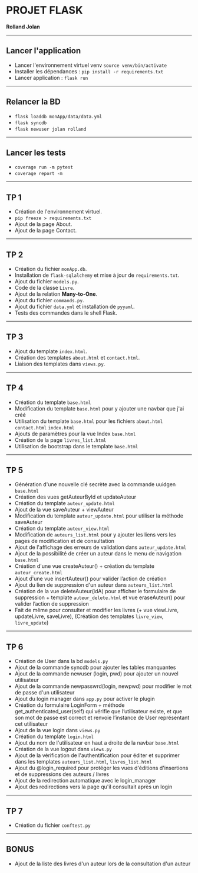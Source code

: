 # PROJET FLASK

**Rolland Jolan**

---

## Lancer l'application

* Lancer l'environnement virtuel venv `source venv/bin/activate`
* Installer les dépendances : `pip install -r requirements.txt`
* Lancer application : `flask run`

---

## Relancer la BD

* `flask loaddb monApp/data/data.yml`
* `flask syncdb`
* `flask newuser jolan rolland`

---

## Lancer les tests

* `coverage run -m pytest`
* `coverage report -m`

---
## TP 1 

* Création de l'environnement virtuel.
* `pip freeze > requirements.txt`
* Ajout de la page About.
* Ajout de la page Contact.

---

## TP 2 

* Création du fichier `monApp.db`.
* Installation de `flask-sqlalchemy` et mise à jour de `requirements.txt`.
* Ajout du fichier `models.py`.
* Code de la classe `Livre`.
* Ajout de la relation **Many-to-One**.
* Ajout du fichier `commands.py`.
* Ajout du fichier `data.yml` et installation de `pyyaml`.
* Tests des commandes dans le shell Flask.

---

## TP 3 

* Ajout du template `index.html`.
* Création des templates `about.html` et `contact.html`.
* Liaison des templates dans `views.py`.

---

## TP 4

* Création du template `base.html`
* Modification du template `base.html` pour y ajouter une navbar que j'ai créé
* Utilisation du template `base.html` pour les fichiers `about.html` `contact.html` `index.html`
* Ajouts de paramètres pour la vue Index `base.html` 
* Création de la page `livres_list.html`
* Utilisation de bootstrap dans le template `base.html`

---

## TP 5

* Génération d'une nouvelle clé secrète avec la commande uuidgen `base.html`
* Création des vues getAuteurById et updateAuteur
* Création du template `auteur_update.html`
* Ajout de la vue saveAuteur + viewAuteur
* Modification du template `auteur_update.html` pour utiliser la méthode saveAuteur
* Création du template `auteur_view.html`
* Modification de `auteurs_list.html` pour y ajouter les liens vers les pages de modification et de consultation
* Ajout de l'affichage des erreurs de validation dans `auteur_update.html`
* Ajout de la possibilité de créer un auteur dans le menu de navigation `base.html`
* Création d'une vue createAuteur() + création du template `auteur_create.html`
* Ajout d'une vue insertAuteur() pour valider l’action de création
* Ajout du lien de suppression d'un auteur dans `auteurs_list.html`
* Création de la vue deleteAuteur(idA) pour afficher le formulaire de suppression + template `auteur_delete.html` et vue eraseAuteur() pour valider l’action de suppression
* Fait de même pour consulter et modifier les livres (+ vue viewLivre, updateLivre, saveLivre), (Créatiion des templates `livre_view`, `livre_update`)

---

## TP 6

* Création de User dans la bd `models.py`
* Ajout de la commande syncdb pour ajouter les tables manquantes
* Ajout de la commande newuser (login, pwd) pour ajouter un nouvel utilisateur
* Ajout de la commande newpasswrd(login, newpwd) pour modifier le mot de passe d'un utilisateur
* Ajout du login manager dans `app.py` pour activer le plugin
* Création du formulaire LoginForm + méthode get_authenticated_user(self) qui vérifie que l’utilisateur existe, et que son mot de
passe est correct et renvoie l’instance de User représentant cet utilisateur
* Ajout de la vue login dans `views.py`
* Création du template `login.html`
* Ajout du nom de l'utilisateur en haut a droite de la navbar `base.html`
* Création de la vue logout dans `views.py`
* Ajout de la vérification de l'authentification pour éditer et supprimer dans les templates `auteurs_list.html`, `livres_list.html`
* Ajout du @login_required pour protéger les vues d'éditions d'insertions et de suppressions des auteurs / livres
* Ajout de la redirection automatique avec le login_manager
* Ajout des redirections vers la page qu'il consultait après un login


---

## TP 7

* Création du fichier `conftest.py`
---

## BONUS
* Ajout de la liste des livres d'un auteur lors de la consultation d'un auteur
